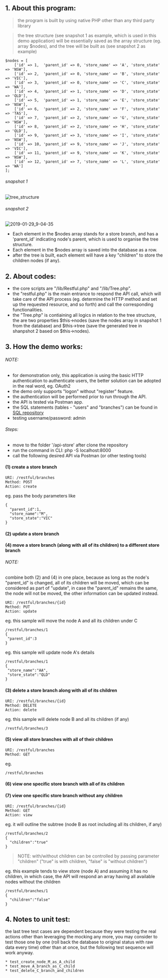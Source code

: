 ## 1. About this program:
> the program is built by using native PHP other than any third party library

> the tree structure (see snapshot 1 as example, which is used in this demo application) 
will be essentially saved as the array structure (eg. array $nodes),
and the tree will be built as (see snapshot 2 as example)
```
$nodes = [
	['id' => 1,  'parent_id' => 0, 'store_name' => 'A', 'store_state' => 'NSW'],
	['id' => 2,  'parent_id' => 0, 'store_name' => 'B', 'store_state' => 'VIC'],
	['id' => 3,  'parent_id' => 0, 'store_name' => 'C', 'store_state' => 'WA'],
	['id' => 4,  'parent_id' => 1, 'store_name' => 'D', 'store_state' => 'QLD'],
	['id' => 5,  'parent_id' => 1, 'store_name' => 'E', 'store_state' => 'NSW'],
	['id' => 6,  'parent_id' => 2, 'store_name' => 'F', 'store_state' => 'TAS'],
	['id' => 7,  'parent_id' => 2, 'store_name' => 'G', 'store_state' => 'NSW'],
	['id' => 8,  'parent_id' => 2, 'store_name' => 'H', 'store_state' => 'QLD'],
	['id' => 9,  'parent_id' => 3, 'store_name' => 'I', 'store_state' => 'NSW'],
	['id' => 10, 'parent_id' => 9, 'store_name' => 'J', 'store_state' => 'VIC'],
	['id' => 11, 'parent_id' => 9, 'store_name' => 'K', 'store_state' => 'NSW'],
	['id' => 12, 'parent_id' => 7, 'store_name' => 'L', 'store_state' => 'WA']
];
```
###### snapshot 1
![tree_structure](https://user-images.githubusercontent.com/39091872/51833525-ce2bb100-234b-11e9-89b5-67959f8c53ed.png)

###### snapshot 2
![2019-01-29_9-04-35](https://user-images.githubusercontent.com/39091872/51869564-090e0300-23a5-11e9-83a7-aa2f4b9d1c0b.png)

* Each element in the $nodes array stands for a store branch, and has a 'parent_id' indicating node's parent, 
which is used to organise the tree structure.
* Each element in the $nodes array is saved into the database as a row.
* after the tree is built, each element will have a key "children" to store the children nodes (if any).

## 2. About codes:
* the core scripts are "/lib/Restful.php" and "/lib/Tree.php".
* the "restful.php" is the main entrance to respond the API call, which will take care of the API process (eg. determine the HTTP method and set up the requested resource, and so forth) and call the corresponding functionalities.
* the "Tree.php" is contiaining all logics in relation to the tree structure, the are two properties $this->nodes (save the nodes array in snapshot 1 from the database) and $this->tree (save the generated tree in shanpshot 2 based on $this->nodes).

## 3. How the demo works:
###### NOTE:
* for demonstration only, this application is using the basic HTTP authentication to authenticate users, 
the better solution can be adopted in the real word, eg. OAuth2
* the demo only supports "logon" without "register" feature.
* the authentication will be performed prior to run through the API.
* the API is tested via Postman app.
* the SQL statements (tables - "users" and "branches") can be found in 
[SQL repository](https://github.com/joedokiss/api-store/tree/master/sql)
* testing username/password: admin

###### Steps:
* move to the folder '/api-store' after clone the repository
* run the command in CLI: php -S localhost:8000
* call the following desired API via Postman (or other testing tools)

#### (1) create a store branch
```
URI: /restful/branches
Method: POST
Action: create
```
eg. pass the body parameters like
```
{
  "parent_id":1,
  "store_name":"M",
  "store_state":"VIC"
}
```
#### (2) update a store branch
#### (4) move a store branch (along with all of its children) to a different store branch
###### NOTE:
combine both (2) and (4) in one place, because as long as the node's "parent_id" is changed, 
all of its children will be moved, which can be considered as part of "update", 
in case the "parent_id" remains the same, the node will not be moved, the other information can be updated instead.

```
URI: /restful/branches/{id}
Method: PUT
Action: update
```
eg. this sample will move the node A and all its children under C 
```
/restful/branches/1
{
 "parent_id":3
}
```
eg. this sample will update node A's details
```
/restful/branches/1
{
 "store_name":"AA",
 "store_state":"QLD"
}
```

#### (3) delete a store branch along with all of its children
```
URI: /restful/branches/{id}
Method: DELETE
Action: delete
```
eg. this sample will delete node B and all its children (if any)
```
/restful/branches/3
```
#### (5) view all store branches with all of their children
```
URI: /restful/branches
Method: GET
```
eg. 
```
/restful/branches
```
#### (6) view one specific store branch with all of its children
#### (7) view one specific store branch without any children
```
URI: /restful/branches/{id}
Method: GET
Action: view
```
eg. it will outline the subtree (node B as root including all its children, if any) 
```
/restful/branches/2
{
  "children":"true"
}
```

> NOTE: with/without children can be controlled by passing parameter "children" ("true" is with children, "false" is "without children")

eg. this example tends to view store (node A) and assuming it has no children, in which case, the API will respond an array having all available nodes without the children 
```
/restful/branches/1
{
  "children":"false"
}
```
## 4. Notes to unit test:
the last tree test cases are dependent because they were testing the real actions other than leveraging the mocking any more, you may consider to test those one by one (roll back the database to original status with raw data every time) other than at once, but the following test sequence will work anyway.
```
* test_create_node_M_as_A_child
* test_move_A_branch_as_C_child
* test_delete_C_branch_and_children
```
